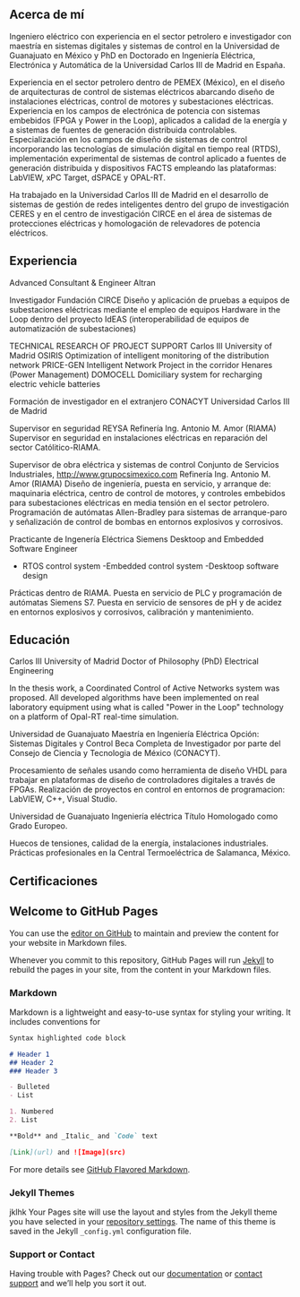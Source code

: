## Acerca de mí

Ingeniero eléctrico con experiencia en el sector petrolero e investigador con maestría en sistemas digitales y sistemas de control en la Universidad de Guanajuato en México y PhD en Doctorado en Ingeniería Eléctrica, Electrónica y Automática de la Universidad Carlos III de Madrid en España.

Experiencia en el sector petrolero dentro de PEMEX (México), en el diseño de arquitecturas de control de sistemas eléctricos abarcando diseño de instalaciones eléctricas, control de motores y subestaciones eléctricas. Experiencia en los campos de electrónica de potencia con sistemas embebidos (FPGA y Power in the Loop), aplicados a calidad de la energía y a sistemas de fuentes de generación distribuida controlables.
Especialización en los campos de diseño de sistemas de control incorporando las tecnologías de simulación digital en tiempo real (RTDS), implementación experimental de sistemas de control aplicado a fuentes de generación distribuida y dispositivos FACTS empleando las plataformas: LabVIEW, xPC Target, dSPACE y OPAL-RT.

Ha trabajado en la Universidad Carlos III de Madrid en el desarrollo de sistemas de gestión de redes inteligentes dentro del grupo de investigación CERES y en el centro de investigación CIRCE en el área de sistemas de protecciones eléctricas y homologación de relevadores de potencia eléctricos.

## Experiencia

Advanced Consultant & Engineer 
Altran

Investigador
Fundación CIRCE
Diseño y aplicación de pruebas a equipos de subestaciones eléctricas mediante el empleo de equipos Hardware in the Loop dentro del proyecto IdEAS (interoperabilidad de equipos de automatización de subestaciones)

TECHNICAL RESEARCH OF PROJECT SUPPORT
Carlos III University of Madrid
OSIRIS Optimization of intelligent monitoring of the distribution network
PRICE-GEN Intelligent Network Project in the corridor Henares (Power Management)
DOMOCELL Domiciliary system for recharging electric vehicle batteries

Formación de investigador en el extranjero
CONACYT
Universidad Carlos III de Madrid

Supervisor en seguridad
REYSA
Refinería Ing. Antonio M. Amor (RIAMA)
Supervisor en seguridad en instalaciones eléctricas en reparación del sector Católitico-RIAMA.

Supervisor de obra eléctrica y sistemas de control
Conjunto de Servicios Industriales, http://www.grupocsimexico.com
Refinería Ing. Antonio M. Amor (RIAMA)
Diseño de ingeniería, puesta en servicio, y arranque de: maquinaria eléctrica, centro de control de motores, y controles embebidos para subestaciones eléctricas en media tensión en el sector petrolero. Programación de autómatas Allen-Bradley para sistemas de arranque-paro y señalización de control de bombas en entornos explosivos y corrosivos.


Practicante de Ingenería Eléctrica
Siemens
Desktoop and Embedded Software Engineer
- RTOS control system
-Embedded control system
-Desktoop software design

Prácticas dentro de RIAMA. Puesta en servicio de PLC y programación de autómatas Siemens S7. Puesta en servicio de sensores de pH y de acidez en entornos explosivos y corrosivos, calibración y mantenimiento.

## Educación

Carlos III University of Madrid
Doctor of Philosophy (PhD)
Electrical Engineering

In the thesis work, a Coordinated Control of Active Networks system was proposed. All developed algorithms have been implemented on real laboratory equipment using what is called "Power in the Loop" technology on a platform of Opal-RT real-time simulation.


Universidad de Guanajuato
Maestría en Ingeniería Eléctrica
Opción: Sistemas Digitales y Control
Beca Completa de Investigador por parte del Consejo de Ciencia y Tecnologia de México (CONACYT).

Procesamiento de señales usando como herramienta de diseño VHDL para trabajar en plataformas de diseño de controladores digitales a través de FPGAs. Realización de proyectos en control en entornos de programacion: LabVIEW, C++, Visual Studio.


Universidad de Guanajuato
Ingeniería eléctrica
Título Homologado como Grado Europeo.

Huecos de tensiones, calidad de la energía, instalaciones industriales.
Prácticas profesionales en la Central Termoeléctrica de Salamanca, México.


## Certificaciones


## Welcome to GitHub Pages

You can use the [editor on GitHub](https://github.com/lg-gonzalez-juarez/lg-gonzalez-juarez.github.io/edit/master/README.md) to maintain and preview the content for your website in Markdown files.

Whenever you commit to this repository, GitHub Pages will run [Jekyll](https://jekyllrb.com/) to rebuild the pages in your site, from the content in your Markdown files.

### Markdown

Markdown is a lightweight and easy-to-use syntax for styling your writing. It includes conventions for

```markdown
Syntax highlighted code block

# Header 1
## Header 2
### Header 3

- Bulleted
- List

1. Numbered
2. List

**Bold** and _Italic_ and `Code` text

[Link](url) and ![Image](src)
```

For more details see [GitHub Flavored Markdown](https://guides.github.com/features/mastering-markdown/).

### Jekyll Themes
jklhk
Your Pages site will use the layout and styles from the Jekyll theme you have selected in your [repository settings](https://github.com/lg-gonzalez-juarez/lg-gonzalez-juarez.github.io/settings). The name of this theme is saved in the Jekyll `_config.yml` configuration file.

### Support or Contact

Having trouble with Pages? Check out our [documentation](https://help.github.com/categories/github-pages-basics/) or [contact support](https://github.com/contact) and we’ll help you sort it out.
